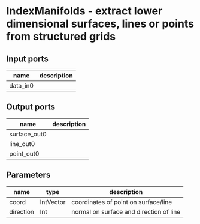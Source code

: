 [headline]:<>
IndexManifolds - extract lower dimensional surfaces, lines or points from structured grids
==========================================================================================
[headline]:<>
[inputPorts]:<>
Input ports
-----------
|name|description|
|-|-|
|data_in0||


[inputPorts]:<>
[outputPorts]:<>
Output ports
------------
|name|description|
|-|-|
|surface_out0||
|line_out0||
|point_out0||


[outputPorts]:<>
[parameters]:<>
Parameters
----------
|name|type|description|
|-|-|-|
|coord|IntVector|coordinates of point on surface/line|
|direction|Int|normal on surface and direction of line|

[parameters]:<>
>

